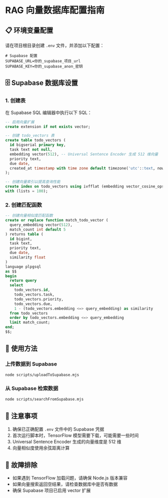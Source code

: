# RAG 向量数据库配置指南

## 📋 环境变量配置

请在项目根目录创建 `.env` 文件，并添加以下配置：

```env
# Supabase 配置
SUPABASE_URL=你的_supabase_项目_url
SUPABASE_KEY=你的_supabase_anon_密钥
```

## 🗄️ Supabase 数据库设置

### 1. 创建表

在 Supabase SQL 编辑器中执行以下 SQL：

```sql
-- 启用向量扩展
create extension if not exists vector;

-- 创建 todo_vectors 表
create table todo_vectors (
  id bigserial primary key,
  task text not null,
  embedding vector(512), -- Universal Sentence Encoder 生成 512 维向量
  priority text,
  due date,
  created_at timestamp with time zone default timezone('utc'::text, now()) not null
);

-- 创建向量索引以提高查询性能
create index on todo_vectors using ivfflat (embedding vector_cosine_ops)
with (lists = 100);
```

### 2. 创建匹配函数

```sql
-- 创建向量相似度匹配函数
create or replace function match_todo_vector (
  query_embedding vector(512),
  match_count int default 5
) returns table (
  id bigint,
  task text,
  priority text,
  due date,
  similarity float
)
language plpgsql
as $$
begin
  return query
  select
    todo_vectors.id,
    todo_vectors.task,
    todo_vectors.priority,
    todo_vectors.due,
    1 - (todo_vectors.embedding <=> query_embedding) as similarity
  from todo_vectors
  order by todo_vectors.embedding <=> query_embedding
  limit match_count;
end;
$$;
```

## 🚀 使用方法

### 上传数据到 Supabase

```bash
node scripts/uploadToSupabase.mjs
```

### 从 Supabase 检索数据

```bash
node scripts/searchFromSupabase.mjs
```

## 📝 注意事项

1. 确保已正确配置 `.env` 文件中的 Supabase 凭据
2. 首次运行脚本时，TensorFlow 模型需要下载，可能需要一些时间
3. Universal Sentence Encoder 生成的向量维度是 512 维
4. 向量相似度使用余弦距离计算

## 🔧 故障排除

- 如果遇到 TensorFlow 加载问题，请确保 Node.js 版本兼容
- 如果向量搜索返回空结果，请检查数据库中是否有数据
- 确保 Supabase 项目已启用 vector 扩展 